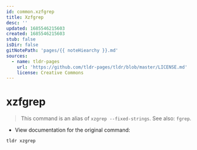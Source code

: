 ```yaml
---
id: common.xzfgrep
title: Xzfgrep
desc: ''
updated: 1685546215603
created: 1685546215603
stub: false
isDir: false
gitNotePath: 'pages/{{ noteHiearchy }}.md'
sources:
  - name: tldr-pages
    url: 'https://github.com/tldr-pages/tldr/blob/master/LICENSE.md'
    license: Creative Commons
---
```

# xzfgrep

> This command is an alias of `xzgrep --fixed-strings`.
> See also: `fgrep`.

- View documentation for the original command:

`tldr xzgrep`

